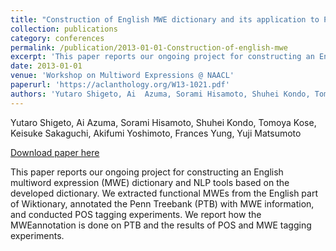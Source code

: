 ```yaml
---
title: "Construction of English MWE dictionary and its application to POS tagging"
collection: publications
category: conferences
permalink: /publication/2013-01-01-Construction-of-english-mwe
excerpt: 'This paper reports our ongoing project for constructing an English multiword expression (MWE) dictionary and NLP tools based on the developed dictionary. We extracted functional MWEs from the English part of Wiktionary, annotated the Penn Treebank (PTB) with MWE information, and conducted POS tagging experiments. We report how the MWEannotation is done on PTB and the results of POS and MWE tagging experiments.'
date: 2013-01-01
venue: 'Workshop on Multiword Expressions @ NAACL'
paperurl: 'https://aclanthology.org/W13-1021.pdf'
authors: 'Yutaro Shigeto, Ai  Azuma, Sorami Hisamoto, Shuhei Kondo, Tomoya Kose, Keisuke Sakaguchi, Akifumi Yoshimoto, Frances Yung, Yuji Matsumoto'
---
```

Yutaro Shigeto, Ai  Azuma, Sorami Hisamoto, Shuhei Kondo, Tomoya Kose, Keisuke Sakaguchi, Akifumi Yoshimoto, Frances Yung, Yuji Matsumoto

<a href='https://aclanthology.org/W13-1021.pdf'>Download paper here</a>

This paper reports our ongoing project for constructing an English multiword expression (MWE) dictionary and NLP tools based on the developed dictionary. We extracted functional MWEs from the English part of Wiktionary, annotated the Penn Treebank (PTB) with MWE information, and conducted POS tagging experiments. We report how the MWEannotation is done on PTB and the results of POS and MWE tagging experiments.
